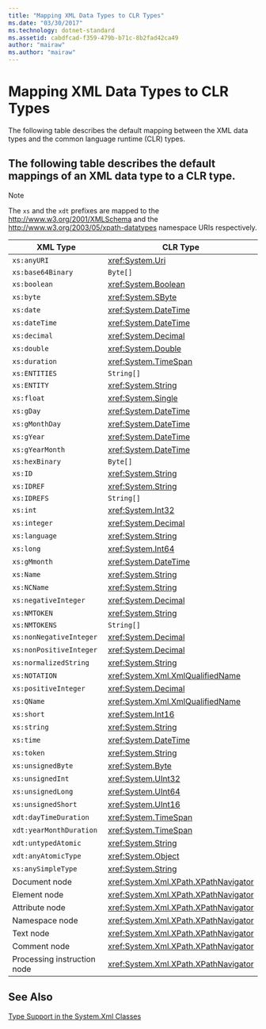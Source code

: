 ```yaml
---
title: "Mapping XML Data Types to CLR Types"
ms.date: "03/30/2017"
ms.technology: dotnet-standard
ms.assetid: cabdfcad-f359-479b-b71c-8b2fad42ca49
author: "mairaw"
ms.author: "mairaw"
---
```

# Mapping XML Data Types to CLR Types
The following table describes the default mapping between the XML data types and the common language runtime (CLR) types.  

## The following table describes the default mappings of an XML data type to a CLR type.  

> [!NOTE]
>  The `xs` and the `xdt` prefixes are mapped to the <http://www.w3.org/2001/XMLSchema> and the <http://www.w3.org/2003/05/xpath-datatypes> namespace URIs respectively.  


|XML Type|CLR Type|  
|--------------|--------------|  
|`xs:anyURI`|<xref:System.Uri>|  
|`xs:base64Binary`|`Byte[]`|  
|`xs:boolean`|<xref:System.Boolean>|  
|`xs:byte`|<xref:System.SByte>|  
|`xs:date`|<xref:System.DateTime>|  
|`xs:dateTime`|<xref:System.DateTime>|  
|`xs:decimal`|<xref:System.Decimal>|  
|`xs:double`|<xref:System.Double>|  
|`xs:duration`|<xref:System.TimeSpan>|  
|`xs:ENTITIES`|`String[]`|  
|`xs:ENTITY`|<xref:System.String>|  
|`xs:float`|<xref:System.Single>|  
|`xs:gDay`|<xref:System.DateTime>|  
|`xs:gMonthDay`|<xref:System.DateTime>|  
|`xs:gYear`|<xref:System.DateTime>|  
|`xs:gYearMonth`|<xref:System.DateTime>|  
|`xs:hexBinary`|`Byte[]`|  
|`xs:ID`|<xref:System.String>|  
|`xs:IDREF`|<xref:System.String>|  
|`xs:IDREFS`|`String[]`|  
|`xs:int`|<xref:System.Int32>|  
|`xs:integer`|<xref:System.Decimal>|  
|`xs:language`|<xref:System.String>|  
|`xs:long`|<xref:System.Int64>|  
|`xs:gMmonth`|<xref:System.DateTime>|  
|`xs:Name`|<xref:System.String>|  
|`xs:NCName`|<xref:System.String>|  
|`xs:negativeInteger`|<xref:System.Decimal>|  
|`xs:NMTOKEN`|<xref:System.String>|  
|`xs:NMTOKENS`|`String[]`|  
|`xs:nonNegativeInteger`|<xref:System.Decimal>|  
|`xs:nonPositiveInteger`|<xref:System.Decimal>|  
|`xs:normalizedString`|<xref:System.String>|  
|`xs:NOTATION`|<xref:System.Xml.XmlQualifiedName>|  
|`xs:positiveInteger`|<xref:System.Decimal>|  
|`xs:QName`|<xref:System.Xml.XmlQualifiedName>|  
|`xs:short`|<xref:System.Int16>|  
|`xs:string`|<xref:System.String>|  
|`xs:time`|<xref:System.DateTime>|  
|`xs:token`|<xref:System.String>|  
|`xs:unsignedByte`|<xref:System.Byte>|  
|`xs:unsignedInt`|<xref:System.UInt32>|  
|`xs:unsignedLong`|<xref:System.UInt64>|  
|`xs:unsignedShort`|<xref:System.UInt16>|  
|`xdt:dayTimeDuration`|<xref:System.TimeSpan>|  
|`xdt:yearMonthDuration`|<xref:System.TimeSpan>|  
|`xdt:untypedAtomic`|<xref:System.String>|  
|`xdt:anyAtomicType`|<xref:System.Object>|  
|`xs:anySimpleType`|<xref:System.String>|  
|Document node|<xref:System.Xml.XPath.XPathNavigator>|  
|Element node|<xref:System.Xml.XPath.XPathNavigator>|  
|Attribute node|<xref:System.Xml.XPath.XPathNavigator>|  
|Namespace node|<xref:System.Xml.XPath.XPathNavigator>|  
|Text node|<xref:System.Xml.XPath.XPathNavigator>|  
|Comment node|<xref:System.Xml.XPath.XPathNavigator>|  
|Processing instruction node|<xref:System.Xml.XPath.XPathNavigator>|  

## See Also  
 [Type Support in the System.Xml Classes](../../../../docs/standard/data/xml/type-support-in-the-system-xml-classes.md)
